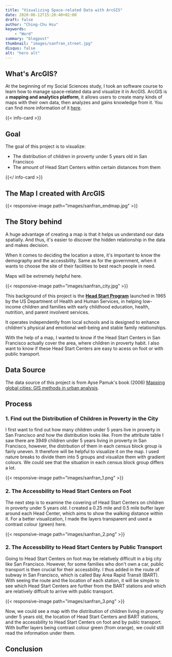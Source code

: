```yaml
---
title: "Visualizing Space-related Data with ArcGIS"
date: 2020-06-12T15:20:40+02:00
draft: false
author: "Ching-Chu Hsu"
keywords:
    - "Word"
summary: "blogpost"
thumbnail: "images/sanfran_street.jpg"
disqus: false
alt: "hero alt"
---
```




## What's ArcGIS?

At the beginning of my Social Sciences study, I took an software course to learn how to manage space-related data and visualize it in ArcGIS. ArcGIS is a **mapping and analytics platform**, it allows users to create many kinds of maps with their own data, then analyzes and gains knowledge from it. You can find more information of it [here](https://www.esri.com/en-us/arcgis/about-arcgis/overview "ArcGIS").


{{< info-card >}}
## Goal 

The goal of this project is to visualize:


* The distribution of children in proverty under 5 years old in San Francisco 
* The amount of Head Start Centers within certain distances from them

{{</ info-card >}}




## The Map I created with ArcGIS 



{{< responsive-image path="images/sanfran_endmap.jpg" >}}



## The Story behind


A huge advantage of creating a map is that it helps us understand our data spatially. And thus, it's easier to discover the hidden relationship in the data and makes decision.

When it comes to deciding the location a store, it's important to know the demography and the accessbility. Same as for the government, when it wants to choose the site of their facilities to best reach people in need.

Maps will be extremely helpful here.


{{< responsive-image path="images/sanfran_city.jpg" >}}


This background of this project is the [**Head Start Program**](
https://en.wikipedia.org/wiki/Head_Start_(program) "Head Start Program") launched in 1965 by the US Department of Health and Human Services, in helping low-income children and families with early childhood education, health, nutrition, and parent involvent services. 

It operates independently from local schools and is designed to enhance children's physical and emotional well-being and stable family relationships.

With the help of a map, I wanted to know if the Head Start Centers in San Francisco actually cover the area, where children in proverty habit. I also want to know if these Head Start Centers are easy to acess on foot or with public transport. 



## Data Source

The data source of this project is from Ayse Pamuk's book (2006) [Mapping global cities: GIS methods in urban analysis](
https://agris.fao.org/agris-search/search.do?recordID=SO2007100040 "Mapping Global Cities: GIS methods in Urban analysis").





## Process

### 1. Find out the Distribution of Children in Proverty in the City
I first want to find out how many children under 5 years live in proverty in San Francisco and how the distribution looks like. From the attribute table I saw there are 3949 children under 5 years living in proverty in  San Francisco, however, the distrbution of them in each census block group is fairly uneven. It therefore will be helpful to visualize it on the map. I used nature breaks to divide them into 5 groups and visualize them with gradient colours. We could see that the situation in each census block group differs a lot.

{{< responsive-image path="images/sanfran_1.png" >}}

### 2. The Accessbility to Head Start Centers on Foot
The next step is to examine the covering of Head Start Centers on children in proverty under 5 years old. I created a 0.25 mile and 0.5 mile buffer layer around each Head Center, which aims to show the walking distance within it. For a better visualization, I made the layers transparent and used a contrast colour (green) here.

{{< responsive-image path="images/sanfran_2.png" >}}

### 2. The Accessbility to Head Start Centers by Public Transport
Going to Head Start Centers on foot may be relatively difficult in a big city like San Francisco. However, for some families who don't own a car, public transport is then crucial for their accessbility. I thus added in the route of subway in San Francisco, which is called Bay Area Rapid Transit (BART). With seeing the route and the location of each station, it will be simple to see which Head Start Centers are further from the BART stations and which are relatively diffcult to arrive with public transport.

{{< responsive-image path="images/sanfran_3.png" >}}

Now, we could see a map with the distribution of children living in proverty under 5 years old, the location of Head Start Centers and BART stations, and the accessbility to Head Start Centers on foot and by publc transport. With buffer layers being contrast colour green (from orange), we could still read the information under them. 

## Conclusion

